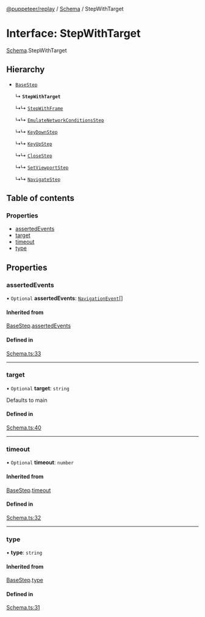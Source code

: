 [@puppeteer/replay](../README.md) / [Schema](../modules/Schema.md) / StepWithTarget

# Interface: StepWithTarget

[Schema](../modules/Schema.md).StepWithTarget

## Hierarchy

- [`BaseStep`](Schema.BaseStep.md)

  ↳ **`StepWithTarget`**

  ↳↳ [`StepWithFrame`](Schema.StepWithFrame.md)

  ↳↳ [`EmulateNetworkConditionsStep`](Schema.EmulateNetworkConditionsStep.md)

  ↳↳ [`KeyDownStep`](Schema.KeyDownStep.md)

  ↳↳ [`KeyUpStep`](Schema.KeyUpStep.md)

  ↳↳ [`CloseStep`](Schema.CloseStep.md)

  ↳↳ [`SetViewportStep`](Schema.SetViewportStep.md)

  ↳↳ [`NavigateStep`](Schema.NavigateStep.md)

## Table of contents

### Properties

- [assertedEvents](Schema.StepWithTarget.md#assertedevents)
- [target](Schema.StepWithTarget.md#target)
- [timeout](Schema.StepWithTarget.md#timeout)
- [type](Schema.StepWithTarget.md#type)

## Properties

### assertedEvents

• `Optional` **assertedEvents**: [`NavigationEvent`](Schema.NavigationEvent.md)[]

#### Inherited from

[BaseStep](Schema.BaseStep.md).[assertedEvents](Schema.BaseStep.md#assertedevents)

#### Defined in

[Schema.ts:33](https://github.com/puppeteer/replay/blob/main/src/Schema.ts#L33)

---

### target

• `Optional` **target**: `string`

Defaults to main

#### Defined in

[Schema.ts:40](https://github.com/puppeteer/replay/blob/main/src/Schema.ts#L40)

---

### timeout

• `Optional` **timeout**: `number`

#### Inherited from

[BaseStep](Schema.BaseStep.md).[timeout](Schema.BaseStep.md#timeout)

#### Defined in

[Schema.ts:32](https://github.com/puppeteer/replay/blob/main/src/Schema.ts#L32)

---

### type

• **type**: `string`

#### Inherited from

[BaseStep](Schema.BaseStep.md).[type](Schema.BaseStep.md#type)

#### Defined in

[Schema.ts:31](https://github.com/puppeteer/replay/blob/main/src/Schema.ts#L31)

